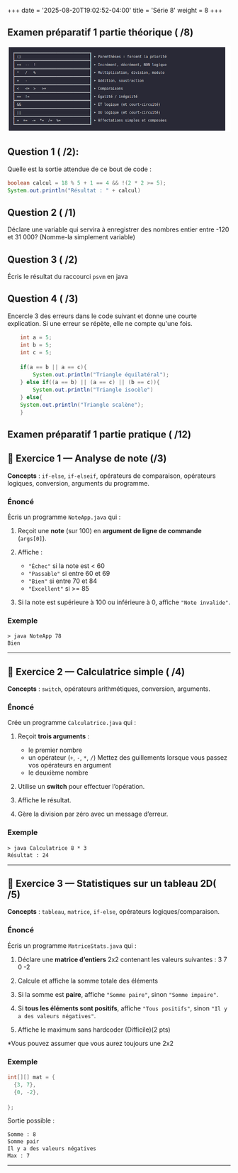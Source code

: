 +++
date = '2025-08-20T19:02:52-04:00'
title = 'Série 8'
weight = 8
+++
## Examen préparatif 1 partie théorique ( /8)
![alt text](image.png)
## Question 1 ( /2):

Quelle est la sortie attendue de ce bout de code : 

```java
boolean calcul = 18 % 5 + 1 == 4 && !(2 * 2 >= 5);
System.out.println("Résultat : " + calcul)
```

## Question 2 ( /1)
Déclare une variable qui servira à enregistrer des nombres entier entre -120 et 31 000? (Nomme-la simplement variable)

## Question 3 ( /2)

Écris le résultat du raccourci `psvm` en java

## Question 4 ( /3)

Encercle 3 des erreurs dans le code suivant et donne une courte explication. Si une erreur se répète, elle ne compte qu'une fois.

```java
    int a = 5;
    int b = 5;
    int c = 5;

    if(a == b || a == c){
        System.out.println("Triangle équilatéral");
    } else if((a == b) || (a == c) || (b == c)){
        System.out.println("Triangle isocèle")
    } else{
    System.out.println("Triangle scalène");
    }
```



## Examen préparatif 1 partie pratique (  /12)

## 🧩 **Exercice 1 — Analyse de note** (/3)

**Concepts** : `if-else`, `if-elseif`, opérateurs de comparaison, opérateurs logiques, conversion, arguments du programme.

### Énoncé

Écris un programme `NoteApp.java` qui :

1. Reçoit une **note** (sur 100) en **argument de ligne de commande** (`args[0]`).
1. Affiche :

   * `"Échec"` si la note est < 60
   * `"Passable"` si entre 60 et 69
   * `"Bien"` si entre 70 et 84
   * `"Excellent"` si >= 85
1. Si la note est supérieure à 100 ou inférieure à 0, affiche `"Note invalide"`.

### Exemple

```
> java NoteApp 78
Bien
```

---

## 🧮 **Exercice 2 — Calculatrice simple** (  /4)

**Concepts** : `switch`, opérateurs arithmétiques, conversion, arguments.

### Énoncé

Crée un programme `Calculatrice.java` qui :

1. Reçoit **trois arguments** :

   * le premier nombre
   * un opérateur (`+`, `-`, `*`, `/`) Mettez des guillements lorsque vous passez vos opérateurs en argument
   * le deuxième nombre
2. Utilise un **switch** pour effectuer l’opération.
3. Affiche le résultat.
4. Gère la division par zéro avec un message d’erreur.

### Exemple

```
> java Calculatrice 8 * 3
Résultat : 24
```

---

## 🔢 **Exercice 3 — Statistiques sur un tableau 2D**(  /5)

**Concepts** : `tableau`, `matrice`, `if-else`, opérateurs logiques/comparaison.

### Énoncé

Écris un programme `MatriceStats.java` qui :

1. Déclare une **matrice d’entiers** 2x2 contenant les valeurs suivantes :
    3  7
    0 -2
2. Calcule et affiche la somme totale des éléments
   
3. Si la somme est **paire**, affiche `"Somme paire"`, sinon `"Somme impaire"`.
4. Si **tous les éléments sont positifs**, affiche `"Tous positifs"`, sinon `"Il y a des valeurs négatives"`.
5. Affiche le maximum sans hardcoder (Difficile)(2 pts)

*Vous pouvez assumer que vous aurez toujours une 2x2


### Exemple

```java
int[][] mat = {
  {3, 7},
  {0, -2},
  
};
```

Sortie possible :

```
Somme : 8
Somme pair
Il y a des valeurs négatives
Max : 7
```

---
